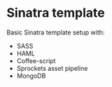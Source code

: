 Sinatra template
==========

Basic Sinatra template setup with:
 * SASS
 * HAML
 * Coffee-script
 * Sprockets asset pipeline
 * MongoDB